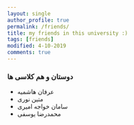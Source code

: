 ```yaml
---
layout: single
author_profile: true
permalink: /friends/
title: my friends in this university :)
tags: [friends]
modified: 4-10-2019
comments: true
---
```


### دوستان و هم کلاسی ها
* عرفان هاشمیه
* متین نوری
* سامان خواجه امیری
* محمدرضا یوسفی



